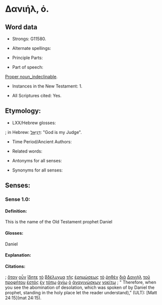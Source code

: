 # Δανιήλ, ὁ.

<!-- Status: S2=NeedsFinalCheck -->
<!-- Lexica used for edits: BDAG LN CVB  -->

## Word data

* Strongs: G11580.


* Alternate spellings: 

* Principle Parts: 

* Part of speech: 

[Proper noun_indeclinable](http://ugg.readthedocs.io/en/latest/proper_noun_indeclinable.html).

* Instances in the New Testament: 1.

* All Scriptures cited: Yes.

## Etymology: 


* LXX/Hebrew glosses: 

; in Hebrew: [דָּנִיֵּאל](//en-uhal/H1840): "God is my Judge".

* Time Period/Ancient Authors: 

* Related words: 

* Antonyms for all senses:

* Synonyms for all senses: 


## Senses:


### Sense  1.0: 

#### Definition: 

This is the name of the Old Testament prophet Daniel

#### Glosses: 

Daniel

#### Explanation: 


#### Citations: 

; [ὅταν](../G37520/01.md) [οὖν](../G37670/01.md) [ἴδητε](../G37080/01.md) [τὸ](../G35880/01.md) [βδέλυγμα](../G09460/01.md) [τῆς](../G35880/01.md) [ἐρημώσεως](../G20500/01.md) [τὸ](../G35880/01.md) [ῥηθὲν](../G30040/01.md) [διὰ](../G12230/01.md) [Δανιὴλ](../G11580/01.md) [τοῦ](../G35880/01.md) [προφήτου](../G43960/01.md) [ἑστὸς](../G24760/01.md) [ἐν](../G17220/01.md) [τόπῳ](../G51170/01.md) [ἁγίῳ](../G00400/01.md) [ὁ](../G35880/01.md) [ἀναγινώσκων](../G03140/01.md) [νοείτω](../G35390/01.md)
; " Therefore, when you see the abomination of desolation, which was spoken of by Daniel the prophet, standing in the holy place let the reader understand)," (ULT): 
[Matt 24:15](mat 24:15).
